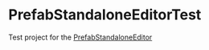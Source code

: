 # PrefabStandaloneEditorTest
Test project for the [PrefabStandaloneEditor](https://github.com/Cloudage/PrefabStandaloneEditor)
